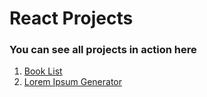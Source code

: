 # React Projects

### You can see all projects in action here

1. [Book List](https://react-projects-booklist.netlify.app/)
2. [Lorem Ipsum Generator](https://react-projects-ipsum.netlify.app/)
